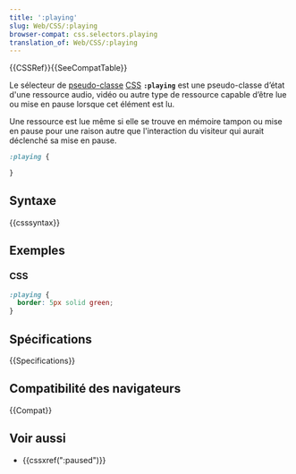 ```yaml
---
title: ':playing'
slug: Web/CSS/:playing
browser-compat: css.selectors.playing
translation_of: Web/CSS/:playing
---
```

{{CSSRef}}{{SeeCompatTable}}

Le sélecteur de [pseudo-classe](/fr/docs/Web/CSS/Pseudo-classes) [CSS](/en-US/docs/Web/CSS) **`:playing`** est une pseudo-classe d’état d'une ressource audio, vidéo ou autre type de ressource capable d’être lue ou mise en pause lorsque cet élément est lu.

Une ressource est lue même si elle se trouve en mémoire tampon ou mise en pause pour une raison autre que l'interaction du visiteur qui aurait déclenché sa mise en pause.

```css
:playing {

}
```

## Syntaxe

{{csssyntax}}

## Exemples

### CSS

```css
:playing {
  border: 5px solid green;
}
```

## Spécifications

{{Specifications}}

## Compatibilité des navigateurs

{{Compat}}

## Voir aussi

- {{cssxref(":paused")}}
